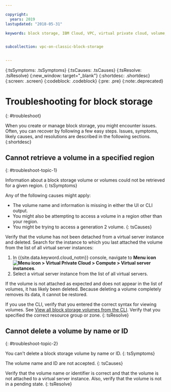 ```yaml
---

copyright:
  years: 2019
lastupdated: "2018-05-31"

keywords: block storage, IBM Cloud, VPC, virtual private cloud, volume, data storage, troubleshooting, troubleshoot


subcollection: vpc-on-classic-block-storage


---
```


{:tsSymptoms: .tsSymptoms}
{:tsCauses: .tsCauses}
{:tsResolve: .tsResolve}
{:new_window: target="_blank"}
{:shortdesc: .shortdesc}
{:screen: .screen}
{:codeblock: .codeblock}
{:pre: .pre}
{:note:.deprecated}

# Troubleshooting for block storage
{: #troubleshoot}

When you create or manage block storage, you might encounter issues. Often, you can recover by following a few easy steps. Issues, symptoms, likely causes, and resolutions are described in the following sections.
{:shortdesc}

## Cannot retrieve a volume in a specified region
{: #troubleshoot-topic-1}

Information about a block storage volume or volumes could not be retrieved for a given region.
{: tsSymptoms}
  
Any of the following causes might apply:

* The volume name and information is missing in either the UI or CLI output. 
* You might also be attempting to access a volume in a region other than your region.
* You might be trying to access a generation 2 volume.
{: tsCauses}

Verify that the volume has not been detached from a virtual server instance and deleted. Search for the instance to which you last attached the volume from the list of all virtual server instances:

1. In {{site.data.keyword.cloud_notm}} console, navigate to **Menu icon ![Menu icon](../../icons/icon_hamburger.svg) > Virtual Private Cloud > Compute > Virtual server instances**.
1. Select a virtual server instance from the list of all virtual servers.

If the volume is not attached as expected and does not appear in the list of volumes, it has likely been deleted.  Because deleting a volume completely removes its data, it cannot be restored.  

If you use the CLI, verify that you entered the correct syntax for viewing volumes.  See [View all block storage volumes from the CLI](/docs/vpc-on-classic-block-storage?topic=vpc-on-classic-block-storage-attaching-block-storage-cli).  Verify that you specified the correct resource group or zone.
{: tsResolve}

## Cannot delete a volume by name or ID
{: #troubleshoot-topic-2}

You can't delete a block storage volume by name or ID.
{: tsSymptoms}
  
The volume name and ID are not accepted.
{: tsCauses}

Verify that the volume name or identifier is correct and that the volume is not attached to a virtual server instance.  Also, verify that the volume is not in a pending state.
{: tsResolve}
